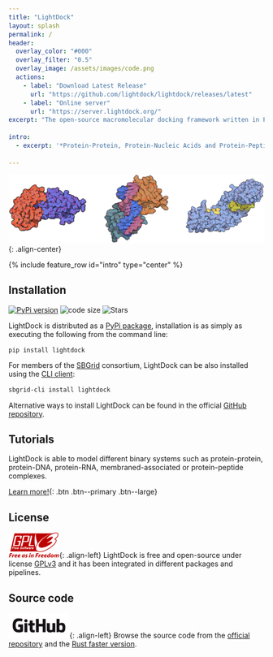 ```yaml
---
title: "LightDock"
layout: splash
permalink: /
header:
  overlay_color: "#000"
  overlay_filter: "0.5"
  overlay_image: /assets/images/code.png
  actions:
    - label: "Download Latest Release"
      url: "https://github.com/lightdock/lightdock/releases/latest"
    - label: "Online server"
      url: "https://server.lightdock.org/"
excerpt: "The open-source macromolecular docking framework written in Python ([and Rust](https://github.com/lightdock/lightdock-rust))"

intro: 
  - excerpt: '*Protein-Protein, Protein-Nucleic Acids and Protein-Peptide docking made easy*'

---
```


![LightDock Docking](assets/images/lightdock_docking.png){: .align-center}

{% include feature_row id="intro" type="center" %}


## Installation
[![PyPi version](https://img.shields.io/pypi/v/lightdock.svg)](https://pypi.org/project/lightdock/) ![code size](https://img.shields.io/github/languages/code-size/lightdock/lightdock) ![Stars](https://img.shields.io/github/stars/lightdock/lightdock?style=social)

LightDock is distributed as a [PyPi package](https://pypi.org/project/lightdock/), installation is as simply as executing the following from the command line:

```
pip install lightdock
```

For members of the [SBGrid](https://sbgrid.org/) consortium, LightDock can be also installed using the [CLI client](https://sbgrid.org/software/titles/lightdock):

```bash
sbgrid-cli install lightdock
```

Alternative ways to install LightDock can be found in the official [GitHub repository](https://github.com/lightdock/lightdock/blob/master/README.md).


## Tutorials

LightDock is able to model different binary systems such as protein-protein, protein-DNA, protein-RNA, membraned-associated or protein-peptide complexes.

[Learn more!](/tutorials/latest){: .btn .btn--primary .btn--large}


## License

![GPLv3](/assets/images/gplv3.png){: .align-left}
LightDock is free and open-source under license [GPLv3](https://www.gnu.org/licenses/quick-guide-gplv3.en.html) and it has been integrated in different packages and pipelines.


## Source code
![GitHub](/assets/images/github_logo.png){: .align-left}
Browse the source code from the [official repository](https://github.com/lightdock/lightdock) and the [Rust faster version](https://github.com/lightdock/lightdock-rust).
